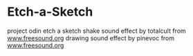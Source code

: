 # Etch-a-Sketch
project odin etch a sketch
shake sound effect by totalcult from www.freesound.org
drawing sound effect by pinevoc from www.freesound.org